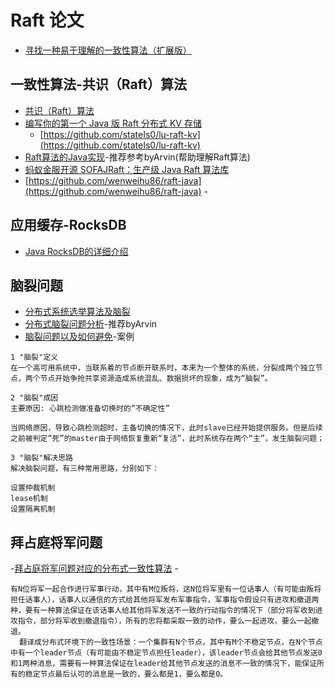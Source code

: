 # Raft 论文
- [寻找一种易于理解的一致性算法（扩展版）](https://github.com/maemual/raft-zh_cn/blob/master/raft-zh_cn.md)
## 一致性算法-共识（Raft）算法
- [共识（Raft）算法](https://blog.csdn.net/m0_37609579/article/details/100189973)
- [编写你的第一个 Java 版 Raft 分布式 KV 存储](https://www.cnblogs.com/stateis0/p/10259339.html)
    - [https://github.com/stateIs0/lu-raft-kv](https://github.com/stateIs0/lu-raft-kv)
- [Raft算法的Java实现](https://blog.csdn.net/qq_33797928/article/details/91041381)-推荐参考byArvin(帮助理解Raft算法)
- [蚂蚁金服开源 SOFAJRaft：生产级 Java Raft 算法库](https://blog.csdn.net/weixin_34356310/article/details/91474270)
- [https://github.com/wenweihu86/raft-java](https://github.com/wenweihu86/raft-java)
-[]()

## 应用缓存-RocksDB
- [Java RocksDB的详细介绍](https://blog.csdn.net/qy20115549/article/details/89393512)

## 脑裂问题
- [分布式系统选举算法及脑裂](https://blog.csdn.net/m0_37609579/article/details/100189166)
- [分布式脑裂问题分析](https://blog.csdn.net/xinquanv1/article/details/103126372)-推荐byArvin
- [脑裂问题以及如何避免](https://blog.csdn.net/u014156013/article/details/81226424)-案例
```
1 "脑裂"定义
在一个高可用系统中，当联系着的节点断开联系时，本来为一个整体的系统，分裂成两个独立节点，两个节点开始争抢共享资源造成系统混乱、数据损坏的现象，成为“脑裂”。

2 "脑裂"成因
主要原因: 心跳检测做准备切换时的“不确定性”

当网络原因，导致心跳检测超时，主备切换的情况下，此时slave已经开始提供服务。但是后续之前被判定“死”的master由于网络恢复重新“复活”，此时系统存在两个“主”，发生脑裂问题；

3 "脑裂"解决思路
解决脑裂问题，有三种常用思路，分别如下：

设置仲裁机制
lease机制
设置隔离机制

```
## 拜占庭将军问题
-[拜占庭将军问题对应的分布式一致性算法](https://blog.csdn.net/caoyuanyenang/article/details/100543921)
-[]()
```
有N位将军一起合作进行军事行动，其中有M位叛将，这N位将军里有一位话事人（有可能由叛将担任话事人），话事人以通信的方式给其他将军发布军事指令，军事指令假设只有进攻和撤退两种，要有一种算法保证在该话事人给其他将军发送不一致的行动指令的情况下（部分将军收到进攻指令，部分将军收到撤退指令），所有的忠将都采取一致的动作，要么一起进攻，要么一起撤退。
  翻译成分布式环境下的一致性场景：一个集群有N个节点，其中有M个不稳定节点，在N个节点中有一个leader节点（有可能由不稳定节点担任leader），该leader节点会给其他节点发送0和1两种消息，需要有一种算法保证在leader给其他节点发送的消息不一致的情况下，能保证所有的稳定节点最后认可的消息是一致的，要么都是1，要么都是0。
```